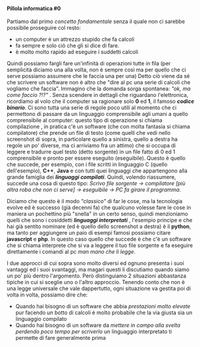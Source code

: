 #### **Pillola informatica #0**

Partiamo dal primo *concetto fondamentale* senza il quale non ci sarebbe possibile proseguire col resto:
- un computer è un attrezzo stupido che fa calcoli
- fa sempre e solo ciò che gli si dice di fare.
- è molto molto rapido ad eseguire i suddetti calcoli

Quindi possiamo fargli fare un'infinità di operazioni tutte in fila (per semplicità diciamo una alla volta, non è sempre così ma per quello che ci serve possiamo assumere che le faccia una per una)
Detto ciò viene da sé che scrivere un software non è altro che "dire al pc una serie di calcoli che vogliamo che faccia". Immagino che la domanda sorga spontanea: *\"ok, ma come faccio ?!?\"* . Senza scendere in dettagli che riguardano l'elettronica, ricordiamo al volo che il computer sa ragionare solo **0** ed **1**, il famoso *__codice binario__*. Ci sono tutta una serie di regole poco utili al momento che ci permettono di passare da un linguaggio comprensibile agli umani a quello comprensibile al computer: questo tipo di operazione si chiama compilazione ,  in pratica c'è un software (che con molta fantasia si chiama compilatore) che prende un file di testo (come quelli che vedi nello screenshot di sopra, in particolare quello a sinistra, quello a destra ha regole un po' diverse, ma ci arriviamo fra un attimo) che si occupa di leggere e tradurre quel testo (detto sorgente) in un file fatto di 0 ed 1 comprensibile e pronto per essere eseguito (eseguibile). Questo è quello che succede, per esempio, con i file scritti in linguaggio C (quello dell'esempio), **C++**, **Java** e con tutti quei linguaggi che appartengono alla grande famiglia dei *__linguaggi compilati__*. Quindi, volendo riassumere, succede una cosa di questo tipo:
*Scrivo file sorgente -> compilatore [più altra roba che non ci serve] -> eseguibile -> PC fa girare il programma*.

Diciamo che questo è il modo *\"classico\"* di far le cose, ma la tecnologia evolve ed è successo (già decenni fa) che qualcuno volesse fare le cose in maniera un pochettino più "snella" in un certo senso, quindi menzioniamo quelli che sono i cosiddetti *__linguaggi interpretati__* , l'esempio principe e che hai già sentito nominare (ed è quello dello screenshot a destra) è il **python**, ma tanto per aggiungere un paio di esempi famosi possiamo citare **javascript** e **php**. In questo caso quello che succede è che c'è un software che si chiama interprete che si va a leggere il tuo file sorgente e fa eseguire direttamente i comandi al pc *man mano che li legge*.

I due approcci di cui sopra sono molto diversi ed ognuno presenta i suoi vantaggi ed i suoi svantaggi, ma magari questi li discutiamo quando siamo un po' più dentro l'argomento. Però distinguiamo 2 situazioni abbastanza tipiche in cui si sceglie uno o l'altro approccio. Tenendo conto che non è una legge universale che vale dappertutto, ogni situazione va gestita poi di volta in volta, possiamo dire che:
- Quando hai bisogno di un software che abbia *prestazioni molto elevate* pur facendo un botto di calcoli è molto probabile che la via giusta sia un linguaggio compilato
- Quando hai bisogno di un software da *mettere in campo alla svelta perdendo poco tempo per scriverlo* un linguaggio interpretato ti permette di fare generalmente prima
